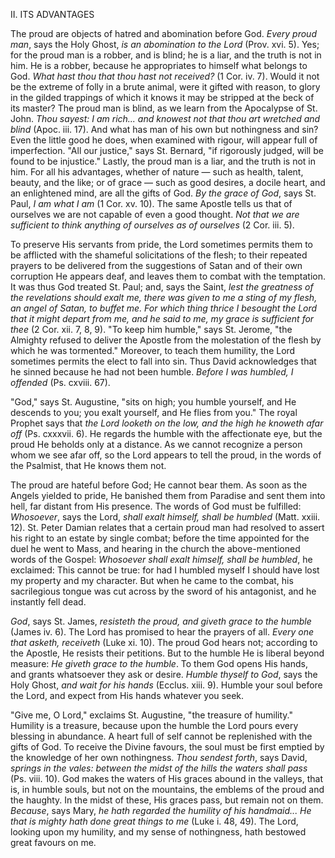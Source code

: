 
II\. ITS ADVANTAGES

The proud are objects of hatred and abomination before God. *Every proud man*, says the Holy Ghost, *is an abomination to the Lord* (Prov. xvi. 5). Yes; for the proud man is a robber, and is blind; he is a liar, and the truth is not in him. He is a robber, because he appropriates to himself what belongs to God. *What hast thou that thou hast not received?* (1 Cor. iv. 7). Would it not be the extreme of folly in a brute animal, were it gifted with reason, to glory in the gilded trappings of which it knows it may be stripped at the beck of its master? The proud man is blind, as we learn from the Apocalypse of St. John. *Thou sayest: I am rich... and knowest not that thou art wretched and blind* (Apoc. iii. 17). And what has man of his own but nothingness and sin? Even the little good he does, when examined with rigour, will appear full of imperfection. \"All our justice,\" says St. Bernard, \"if rigorously judged, will be found to be injustice.\" Lastly, the proud man is a liar, and the truth is not in him. For all his advantages, whether of nature — such as health, talent, beauty, and the like; or of grace — such as good desires, a docile heart, and an enlightened mind, are all the gifts of God. *By the grace of God*, says St. Paul, *I am what I am* (1 Cor. xv. 10). The same Apostle tells us that of ourselves we are not capable of even a good thought. *Not that we are sufficient to think anything of ourselves as of ourselves* (2 Cor. iii. 5).

To preserve His servants from pride, the Lord sometimes permits them to be afflicted with the shameful solicitations of the flesh; to their repeated prayers to be delivered from the suggestions of Satan and of their own corruption He appears deaf, and leaves them to combat with the temptation. It was thus God treated St. Paul; and, says the Saint, *lest the greatness of the revelations should exalt me, there was given to me a sting of my flesh, an angel of Satan, to buffet me. For which thing thrice I besought the Lord that it might depart from me, and he said to me, my grace is sufficient for thee* (2 Cor. xii. 7, 8, 9). \"To keep him humble,\" says St. Jerome, \"the Almighty refused to deliver the Apostle from the molestation of the flesh by which he was tormented.\" Moreover, to teach them humility, the Lord sometimes permits the elect to fall into sin. Thus David acknowledges that he sinned because he had not been humble. *Before I was humbled, I offended* (Ps. cxviii. 67).

\"God,\" says St. Augustine, \"sits on high; you humble yourself, and He descends to you; you exalt yourself, and He flies from you.\" The royal Prophet says that *the Lord looketh on the low, and the high he knoweth afar off* (Ps. cxxxvii. 6). He regards the humble with the affectionate eye, but the proud He beholds only at a distance. As we cannot recognize a person whom we see afar off, so the Lord appears to tell the proud, in the words of the Psalmist, that He knows them not.

The proud are hateful before God; He cannot bear them. As soon as the Angels yielded to pride, He banished them from Paradise and sent them into hell, far distant from His presence. The words of God must be fulfilled: *Whosoever*, says the Lord, *shall exalt himself, shall be humbled* (Matt. xxiii. 12). St. Peter Damian relates that a certain proud man had resolved to assert his right to an estate by single combat; before the time appointed for the duel he went to Mass, and hearing in the church the above-mentioned words of the Gospel: *Whosoever shall exalt himself, shall be humbled*, he exclaimed: This cannot be true: for had I humbled myself I should have lost my property and my character. But when he came to the combat, his sacrilegious tongue was cut across by the sword of his antagonist, and he instantly fell dead.

*God*, says St. James, *resisteth the proud, and giveth grace to the humble* (James iv. 6). The Lord has promised to hear the prayers of all. *Every one that asketh, receiveth* (Luke xi. 10). The proud God hears not; according to the Apostle, He resists their petitions. But to the humble He is liberal beyond measure: *He giveth grace to the humble*. To them God opens His hands, and grants whatsoever they ask or desire. *Humble thyself to God*, says the Holy Ghost, *and wait for his hands* (Ecclus. xiii. 9). Humble your soul before the Lord, and expect from His hands whatever you seek.

\"Give me, O Lord,\" exclaims St. Augustine, \"the treasure of humility.\" Humility is a treasure, because upon the humble the Lord pours every blessing in abundance. A heart full of self cannot be replenished with the gifts of God. To receive the Divine favours, the soul must be first emptied by the knowledge of her own nothingness. *Thou sendest forth*, says David, *springs in the vales: between the midst of the hills the waters shall pass* (Ps. viii. 10). God makes the waters of His graces abound in the valleys, that is, in humble souls, but not on the mountains, the emblems of the proud and the haughty. In the midst of these, His graces pass, but remain not on them. *Because*, says Mary, *he hath regarded the humility of his handmaid... He that is mighty hath done great things to me* (Luke i. 48, 49). The Lord, looking upon my humility, and my sense of nothingness, hath bestowed great favours on me.

